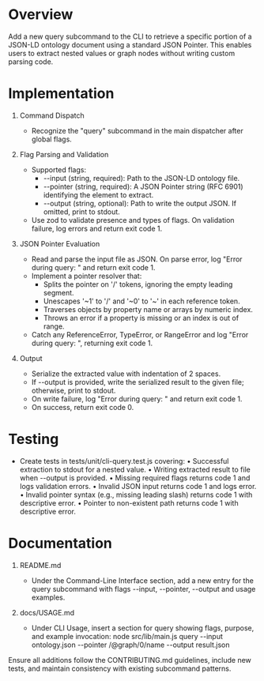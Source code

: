 # Overview

Add a new query subcommand to the CLI to retrieve a specific portion of a JSON-LD ontology document using a standard JSON Pointer. This enables users to extract nested values or graph nodes without writing custom parsing code.

# Implementation

1. Command Dispatch
   - Recognize the "query" subcommand in the main dispatcher after global flags.

2. Flag Parsing and Validation
   - Supported flags:
     - --input (string, required): Path to the JSON-LD ontology file.
     - --pointer (string, required): A JSON Pointer string (RFC 6901) identifying the element to extract.
     - --output (string, optional): Path to write the output JSON. If omitted, print to stdout.
   - Use zod to validate presence and types of flags. On validation failure, log errors and return exit code 1.

3. JSON Pointer Evaluation
   - Read and parse the input file as JSON. On parse error, log "Error during query: <message>" and return exit code 1.
   - Implement a pointer resolver that:
     - Splits the pointer on '/' tokens, ignoring the empty leading segment.
     - Unescapes '~1' to '/' and '~0' to '~' in each reference token.
     - Traverses objects by property name or arrays by numeric index.
     - Throws an error if a property is missing or an index is out of range.
   - Catch any ReferenceError, TypeError, or RangeError and log "Error during query: <message>", returning exit code 1.

4. Output
   - Serialize the extracted value with indentation of 2 spaces.
   - If --output is provided, write the serialized result to the given file; otherwise, print to stdout.
   - On write failure, log "Error during query: <message>" and return exit code 1.
   - On success, return exit code 0.

# Testing

- Create tests in tests/unit/cli-query.test.js covering:
  • Successful extraction to stdout for a nested value.
  • Writing extracted result to file when --output is provided.
  • Missing required flags returns code 1 and logs validation errors.
  • Invalid JSON input returns code 1 and logs error.
  • Invalid pointer syntax (e.g., missing leading slash) returns code 1 with descriptive error.
  • Pointer to non-existent path returns code 1 with descriptive error.

# Documentation

1. README.md
   - Under the Command-Line Interface section, add a new entry for the query subcommand with flags --input, --pointer, --output and usage examples.

2. docs/USAGE.md
   - Under CLI Usage, insert a section for query showing flags, purpose, and example invocation:
     node src/lib/main.js query --input ontology.json --pointer /@graph/0/name --output result.json

Ensure all additions follow the CONTRIBUTING.md guidelines, include new tests, and maintain consistency with existing subcommand patterns.